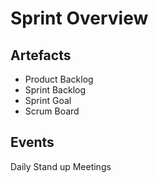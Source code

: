 # Sprint Overview

## Artefacts

- Product Backlog
- Sprint Backlog
- Sprint Goal
- Scrum Board 

## Events

Daily Stand up Meetings



